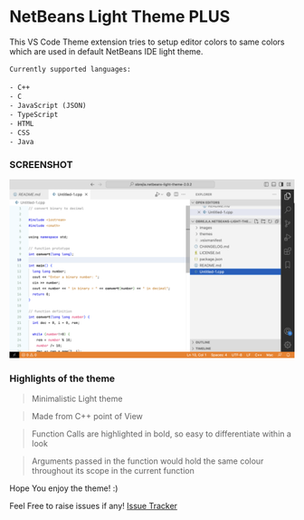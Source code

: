 # NetBeans Light Theme PLUS

This VS Code Theme extension tries to setup editor colors to same colors which are used in default NetBeans IDE light theme.

```
Currently supported languages:

- C++
- C
- JavaScript (JSON)
- TypeScript
- HTML
- CSS
- Java
```

### SCREENSHOT
![VSCode NetBeans Light Plus Theme](https://github.com/Shreshna1397/vsCode-NetBeansTheme/raw/master/images/lightImage.png)

### Highlights of the theme
> Minimalistic Light theme

> Made from C++ point of View

> Function Calls are highlighted in bold, so easy to differentiate within a look

> Arguments passed in the function would hold the same colour throughout its scope in the current function

Hope You enjoy the theme! :)

Feel Free to raise issues if any! [Issue Tracker](https://github.com/Shreshna1397/vsCode-NetBeansTheme/issues)
